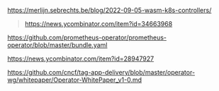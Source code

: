 https://merlijn.sebrechts.be/blog/2022-09-05-wasm-k8s-controllers/
> https://news.ycombinator.com/item?id=34663968

https://github.com/prometheus-operator/prometheus-operator/blob/master/bundle.yaml

https://news.ycombinator.com/item?id=28947927

https://github.com/cncf/tag-app-delivery/blob/master/operator-wg/whitepaper/Operator-WhitePaper_v1-0.md
